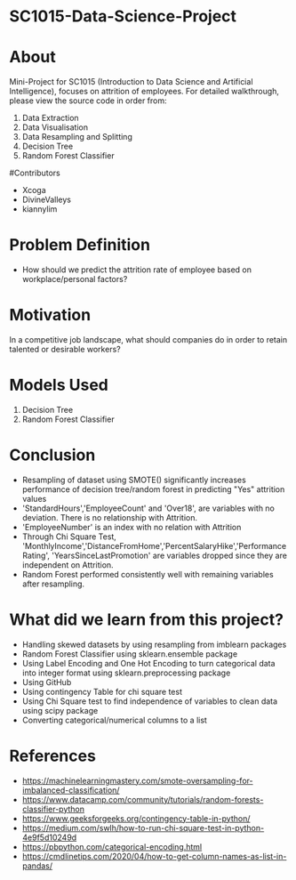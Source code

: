 # SC1015-Data-Science-Project

 # About
 
 Mini-Project for SC1015 (Introduction to Data Science and Artificial Intelligence), focuses on attrition of employees.
 For detailed walkthrough, please view the source code in order from:
 
 1) Data Extraction
 2) Data Visualisation
 3) Data Resampling and Splitting
 4) Decision Tree
 5) Random Forest Classifier

#Contributors
- Xcoga
- DivineValleys
- kiannylim

# Problem Definition
- How should we predict the attrition rate of employee based on workplace/personal factors?

# Motivation
In a competitive job landscape, what should companies do in order to retain talented or desirable workers?

# Models Used
1) Decision Tree
2) Random Forest Classifier


# Conclusion
- Resampling of dataset using SMOTE() significantly increases performance of decision tree/random forest in predicting "Yes" attrition values
- 'StandardHours','EmployeeCount' and 'Over18', are variables with no deviation. There is no relationship with Attrition.
- 'EmployeeNumber' is an index with no relation with Attrition
- Through Chi Square Test, 'MonthlyIncome','DistanceFromHome','PercentSalaryHike','PerformanceRating',
'YearsSinceLastPromotion' are variables dropped since they are independent on Attrition.
- Random Forest performed consistently well with remaining variables after resampling.


# What did we learn from this project?
- Handling skewed datasets by using resampling from imblearn packages
- Random Forest Classifier using sklearn.ensemble package
- Using Label Encoding and One Hot Encoding to turn categorical data into integer format using sklearn.preprocessing package
- Using GitHub
- Using contingency Table for chi square test
- Using Chi Square test to find independence of variables to clean data using scipy package
- Converting categorical/numerical columns to a list

# References
- https://machinelearningmastery.com/smote-oversampling-for-imbalanced-classification/
- https://www.datacamp.com/community/tutorials/random-forests-classifier-python
- https://www.geeksforgeeks.org/contingency-table-in-python/
- https://medium.com/swlh/how-to-run-chi-square-test-in-python-4e9f5d10249d
- https://pbpython.com/categorical-encoding.html
- https://cmdlinetips.com/2020/04/how-to-get-column-names-as-list-in-pandas/
